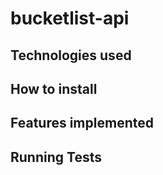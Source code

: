 # bucketlist-api

## Technologies used 

## How to install

## Features implemented

## Running Tests
